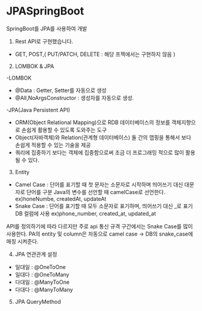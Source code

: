 # JPASpringBoot

SpringBoot를 JPA를 사용하여 개발




1. Rest API로 구현했습니다.
- GET, POST,( PUT/PATCH, DELETE : 해당 프젝에서는 구현하지 않음 )
 

2. LOMBOK & JPA

-LOMBOK
 - @Data : Getter, Setter를 자동으로 생성
 - @All,NoArgsConstructor : 생성자를 자동으로 생성.

-JPA(Java Persistent API)
 - ORM(Object Relational Mapping)으로 RDB 데이터베이스의 정보를 객체지향으로 손쉽게 활용할 수 있도록 도와주는 도구
 - Object(자바객체)와 Relation(관계형 데이터베이스) 둘 간의 맵핑을 통해서 보다 손쉽게 적용할 수 있는 기술을 제공
 - 쿼리에 집중하기 보다는 객체에 집중함으로써 조금 더 프로그래밍 적으로 많이 활용될 수 있다.
 
 

3. Entity
- Camel Case : 단어를 표기할 때 첫 문자는 소문자로 시작하며 띄어쓰기 대신 대문자로 단어를 구분 
                Java의 변수를 선언할 때 camelCase로 선언한다.
                ex)honeNumbe, createdAt, updateAt
 - Snake Case : 단어를 표기할 때 모두 소문자로 표기하며, 띄어쓰기 대신 _로 표기
                DB 컬럼에 사용
                ex)phone_number, created_at, updated_at
                               
API를 정의하기에 따라 다르지만 주로 api 통신 규격 구간에서는 Snake Case를 많이 사용한다.
PA의 entity 및 column은 자동으로 camel case -> DB의 snake_case에 매칭 시켜준다.

4. JPA 연관관계 설정
 - 일대일 : @OneToOne
 - 일대다 : @OneToMany
 - 다대일 : @ManyToOne
 - 다대다 : @ManyToMany


5. JPA QueryMethod
 

